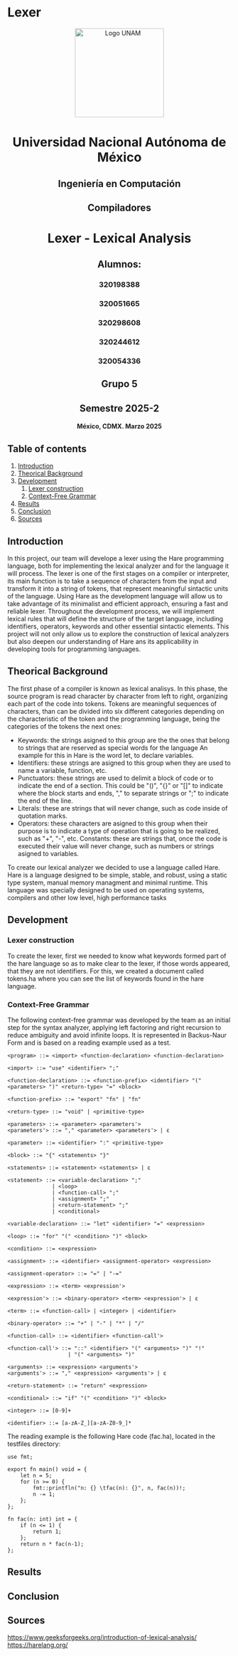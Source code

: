 # Lexer

<div align="center">
  <img src="https://cloudfront-us-east-1.images.arcpublishing.com/infobae/QLXAPU64VVD7DMR5ZF7VIEH4HQ.jpg" alt="Logo UNAM" width="200"/>
  <h1> Universidad Nacional Autónoma de México </h1>
  <h2> Ingeniería en Computación </h2>
  <h2> Compiladores </h2>
  <h1> Lexer - Lexical Analysis </h1>
  <h2> Alumnos: </h2>
  <h3>320198388</h3>
  <h3>320051665</h3>
  <h3>320298608</h3>
  <h3>320244612</h3>
  <h3>320054336</h3>
  <h2> Grupo 5 </h2>
  <h2> Semestre 2025-2 </h2>
  <h4> México, CDMX. Marzo 2025 </h4>
</div>





## Table of contents   
1. [Introduction](#introduction)
2. [Theorical Background](#theoricalbackground)
3. [Development](#development)
   1. [Lexer construction](#lexerconstruction)
   2. [Context-Free Grammar](#context-freegrammar)  
4. [Results](#results)
5.  [Conclusion](#conclusion)
6.   [Sources](#sources)



## Introduction  
In this project, our team will develope a lexer using the Hare programming language, both for implementing the lexical analyzer and for the language it will process. The lexer is one of the first stages on a compiler or interpreter, its main function is to take a sequence of characters from the input and transform it into a string of tokens, that represent meaningful sintactic units of the language.
Using Hare as the development language will allow us to take advantage of its minimalist and efficient approach, ensuring a fast and reliable lexer. Throughout the development process, we will implement lexical rules that will define the structure of the target language, including identifiers, operators, keywords and other essential sintactic elements.
This project will not only allow us to explore the construction of lexical analyzers but also deepen our understanding of Hare ans its applicability in developing tools for programming languages.

## Theorical Background 
The first phase of a compiler is known as lexical analisys. In this phase, the source program is read character by character from left to right, organizing each part of the code into tokens.
Tokens are meaningful sequences of characters, than can be divided into six different categories depending on the characteristic of the token and the programming language, being the categories of the tokens the next ones:
* Keywords: the strings asigned to this group are the the ones that belong to strings that are reserved as special words for the language An example for this in Hare is the word let, to declare variables.
* Identifiers: these strings are asigned to this group when they are used to name a variable, function, etc.
* Punctuators: these strings are used to delimit a block of code or to indicate the end of a section. This could be "()", "{}" or "[]" to indicate where the block starts and ends, "," to separate strings or ";" to indicate the end of the line.
* Literals: these are strings that will never change, such as code inside of quotation marks.
* Operators: these characters are asigned to this group when their purpose is to indicate a type of operation that is going to be realized, such as "+", "-", etc.
Constants: these are strings that, once the code is executed their value will never change, such as numbers or strings asigned to variables.

To create our lexical analyzer we decided to use a language called Hare. Hare is a language designed to be simple, stable, and robust, using a static type system, manual memory managment and minimal runtime. This language was specially designed to be used on operating systems, compilers and other low level, high performance tasks

## Development

### Lexer construction
To create the lexer, first we needed to know what keywords formed part of the hare language so as to make clear to the lexer, if those words appeared, that they are not identifiers. For this, we created a document called tokens.ha where you can see the list of keywords found in the hare language.

### Context-Free Grammar
The following context-free grammar was developed by the team as an initial step for the syntax analyzer, applying left factoring and right recursion to reduce ambiguity and avoid infinite loops. It is represented in Backus-Naur Form and is based on a reading example used as a test.
```
<program> ::= <import> <function-declaration> <function-declaration>

<import> ::= "use" <identifier> ";"

<function-declaration> ::= <function-prefix> <identifier> "(" <parameters> ")" <return-type> "=" <block>

<function-prefix> ::= "export" "fn" | "fn"

<return-type> ::= "void" | <primitive-type>

<parameters> ::= <parameter> <parameters'>
<parameters'> ::= "," <parameter> <parameters'> | ε

<parameter> ::= <identifier> ":" <primitive-type>

<block> ::= "{" <statements> "}"

<statements> ::= <statement> <statements> | ε

<statement> ::= <variable-declaration> ";"
              | <loop>
              | <function-call> ";"
              | <assignment> ";"
              | <return-statement> ";"
              | <conditional>

<variable-declaration> ::= "let" <identifier> "=" <expression>

<loop> ::= "for" "(" <condition> ")" <block>

<condition> ::= <expression>

<assignment> ::= <identifier> <assignment-operator> <expression>

<assignment-operator> ::= "=" | "-="

<expression> ::= <term> <expression'>

<expression'> ::= <binary-operator> <term> <expression'> | ε

<term> ::= <function-call> | <integer> | <identifier>

<binary-operator> ::= "+" | "-" | "*" | "/"

<function-call> ::= <identifier> <function-call'>

<function-call'> ::= "::" <identifier> "(" <arguments> ")" "!" 
                   | "(" <arguments> ")"

<arguments> ::= <expression> <arguments'>
<arguments'> ::= "," <expression> <arguments'> | ε

<return-statement> ::= "return" <expression>

<conditional> ::= "if" "(" <condition> ")" <block>

<integer> ::= [0-9]+

<identifier> ::= [a-zA-Z_][a-zA-Z0-9_]*
```
The reading example is the following Hare code (fac.ha), located in the testfiles directory:

```hare
use fmt;

export fn main() void = {
	let n = 5;
	for (n >= 0) {
		fmt::printfln("n: {} \tfac(n): {}", n, fac(n))!;
		n -= 1;
	};
};

fn fac(n: int) int = {
	if (n <= 1) {
		return 1;
	};
	return n * fac(n-1);
};

```


## Results

## Conclusion

## Sources
https://www.geeksforgeeks.org/introduction-of-lexical-analysis/
https://harelang.org/
